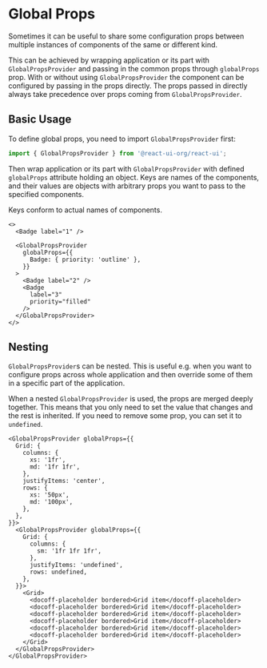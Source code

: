 # Global Props

Sometimes it can be useful to share some configuration props between
multiple instances of components of the same or different kind.

This can be achieved by wrapping application or its part with `GlobalPropsProvider`
and passing in the common props through `globalProps` prop. With or without
using `GlobalPropsProvider` the component can be configured by passing in the props
directly. The props passed in directly always take precedence over props
coming from `GlobalPropsProvider`.

## Basic Usage

To define global props, you need to import `GlobalPropsProvider` first:

```js
import { GlobalPropsProvider } from '@react-ui-org/react-ui';
```

Then wrap application or its part with `GlobalPropsProvider` with defined `globalProps`
attribute holding an object. Keys are names of the components, and their
values are objects with arbitrary props you want to pass to the specified
components.

Keys conform to actual names of components.

```docoff-react-preview
<>
  <Badge label="1" />

  <GlobalPropsProvider
    globalProps={{
      Badge: { priority: 'outline' },
    }}
  >
    <Badge label="2" />
    <Badge
      label="3"
      priority="filled"
    />
  </GlobalPropsProvider>
</>
```

## Nesting

`GlobalPropsProvider`s can be nested. This is useful e.g. when you want to configure
props across whole application and then override some of them in a specific
part of the application.

When a nested `GlobalPropsProvider` is used, the props are merged deeply together.
This means that you only need to set the value that changes and the rest is inherited.
If you need to remove some prop, you can set it to `undefined`.

```docoff-react-preview
<GlobalPropsProvider globalProps={{
  Grid: {
    columns: {
      xs: '1fr',
      md: '1fr 1fr',
    },
    justifyItems: 'center',
    rows: {
      xs: '50px',
      md: '100px',
    },
  },
}}>
  <GlobalPropsProvider globalProps={{
    Grid: {
      columns: {
        sm: '1fr 1fr 1fr',
      },
      justifyItems: 'undefined',
      rows: undefined,
    },
  }}>
    <Grid>
      <docoff-placeholder bordered>Grid item</docoff-placeholder>
      <docoff-placeholder bordered>Grid item</docoff-placeholder>
      <docoff-placeholder bordered>Grid item</docoff-placeholder>
      <docoff-placeholder bordered>Grid item</docoff-placeholder>
      <docoff-placeholder bordered>Grid item</docoff-placeholder>
      <docoff-placeholder bordered>Grid item</docoff-placeholder>
    </Grid>
  </GlobalPropsProvider>
</GlobalPropsProvider>
```
